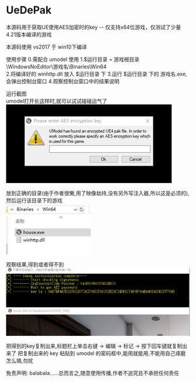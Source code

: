 # UeDePak
本源码用于获取UE使用AES加密时的key -- 仅支持x64位游戏，仅测试了少量4.21版本编译的游戏

本源码使用 vs2017 于 win10下编译

使用步骤
0.需配合 umodel 使用
1.$运行目录 = 游戏根目录\WindowsNoEditor\游戏名\Binaries\Win64\
2.将编译好的 winhttp.dll 放入 $运行目录 下
3.运行 $运行目录 下的 游戏名.exe, 会弹出控制台窗口
4.观察控制台窗口中的结果说明

运行截图  
umodel打开长这样时,就可以试试碰碰运气了  
![umodel打开长这样时,就可以试试碰碰运气了](img/0.png)

放到正确的目录(由于作者很懒,用了映像劫持,没有另外写注入器,所以这是必须的),然后运行该目录下的游戏  
![放到正确的目录,然后运行该目录下的游戏](img/1.png)

观察结果,得到或者得不到
![观察结果,得到或者得不到](img/2.png)

把得到的key复制出来,标题栏上单击右键 -> 编辑 -> 标记 -> 按下回车键就复制出来了
把复制出来的 key 粘贴到 umodel 的密码框中,能用就能用,不能用自己琢磨怎么搞,勿扰


免责声明:
balabala......总而言之,随意使用传播,作者不追究且不承担任何责任

